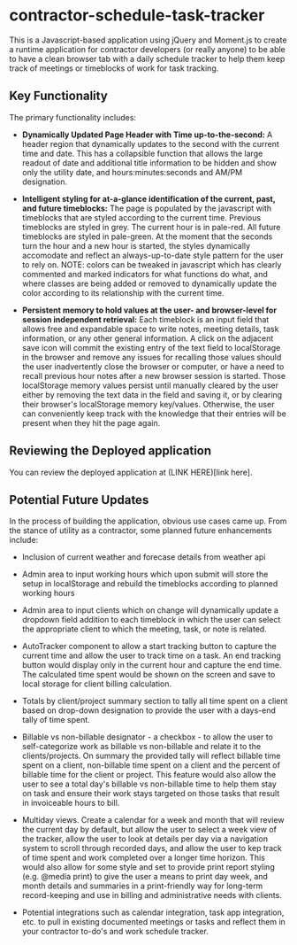 # contractor-schedule-task-tracker
This is a Javascript-based application using jQuery and Moment.js to create a runtime application for contractor developers (or really anyone) to be able to have a clean browser tab with a daily schedule tracker to help them keep track of meetings or timeblocks of work for task tracking.

## Key Functionality
The primary functionality includes:

-  **Dynamically Updated Page Header with Time up-to-the-second:** A header region that dynamically updates to the second with the current time and date.  This has a collapsible function that allows the large readout of date and additional title information to be hidden and show only the utility date, and hours:minutes:seconds and AM/PM designation.

-  **Intelligent styling for at-a-glance identification of the current, past, and future timeblocks:** The page is populated by the javascript with timeblocks that are styled according to the current time.  Previous timeblocks are styled in grey.  The current hour is in pale-red.  All future timeblocks are styled in pale-green.  At the moment that the seconds turn the hour and a new hour is started, the styles dynamically accomodate and reflect an always-up-to-date style pattern for the user to rely on.  NOTE: colors can be tweaked in javascript which has clearly commented and marked indicators for what functions do what, and where classes are being added or removed to dynamically update the color according to its relationship with the current time.

- **Persistent memory to hold values at the user- and browser-level for session independent retrieval:** Each timeblock is an input field that allows free and expandable space to write notes, meeting details, task information, or any other general information.  A click on the adjacent save icon will commit the existing entry of the text field to localStorage in the browser and remove any issues for recalling those values should the user inadvertently close the browser or computer, or have a need to recall previous hour notes after a new browser session is started.  Those localStorage memory values persist until manually cleared by the user either by removing the text data in the field and saving it, or by clearing their browser's localStorage memory key/values.  Otherwise, the user can conveniently keep track with the knowledge that their entries will be present when they hit the page again.

## Reviewing the Deployed application
You can review the deployed application at (LINK HERE)[link here].

## Potential Future Updates
In the process of building the application, obvious use cases came up. From the stance of utility as a contractor, some planned future enhancements include:

-  Inclusion of current weather and forecase details from weather api

-  Admin area to input working hours which upon submit will store the setup in localStorage and rebuild the timeblocks according to planned working hours

- Admin area to input clients which on change will dynamically update a dropdown field addition to each timeblock in which the user can select the appropriate client to which the meeting, task, or note is related.

- AutoTracker component to allow a start tracking button to capture the current time and allow the user to track time on a task.  An end tracking button would display only in the current hour and capture the end time.  The calculated time spent would be shown on the screen and save to local storage for client billing calculation.

- Totals by client/project summary section to tally all time spent on a client based on drop-down designation to provide the user with a days-end tally of time spent.

- Billable vs non-billable designator - a checkbox - to allow the user to self-categorize work as billable vs non-billable and relate it to the clients/projects.  On summary the provided tally will reflect billable time spent on a client, non-billable time spent on a client and the percent of billable time for the client or project.  This feature would also allow the user to see a total day's billable vs non-billable time to help them stay on task and ensure their work stays targeted on those tasks that result in invoiceable hours to bill.

- Multiday views.  Create a calendar for a week and month that will review the current day by default, but allow the user to select a week view of the tracker, allow the user to look at details per day via a navigation system to scroll through recorded days, and allow the user to kep track of time spent and work completed over a longer time horizon.  This would also allow for some style and set to provide print report styling (e.g. @media print) to give the user a means to print day week, and month details and summaries in a print-friendly way for long-term record-keeping and use in billing and administrative needs with clients.

- Potential integrations such as calendar integration, task app integration, etc. to pull in existing documented meetings or tasks and reflect them in your contractor to-do's and work schedule tracker.
